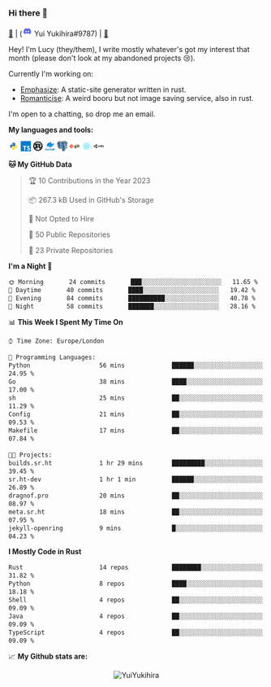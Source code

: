 ### Hi there 👋

[📧](mailto:lucy@dragnof.pro) | (<img height="20" src="https://raw.githubusercontent.com/github/explore/80688e429a7d4ef2fca1e82350fe8e3517d3494d/topics/discord/discord.png"> Yui Yukihira#9787) | [🔑](https://keyoxide.org/hkp/5b53fb285f862739d1b97a32e87ce5d7e995b976)


Hey! I'm Lucy (they/them), I write mostly whatever's got my interest that month (please don't look at my abandoned projects 😢).

Currently I'm working on:

- [Emphasize](https://github.com/makepress/emphasize): A static-site generator written in rust.
- [Romanticise](https://github.com/YuiYukihira/romanticise): A weird booru but not image saving service, also in rust.

I'm open to a chatting, so drop me an email.

**My languages and tools:**

<code><img height="20" src="https://raw.githubusercontent.com/github/explore/80688e429a7d4ef2fca1e82350fe8e3517d3494d/topics/python/python.png"></code>
<code><img height="20" src="https://raw.githubusercontent.com/github/explore/80688e429a7d4ef2fca1e82350fe8e3517d3494d/topics/typescript/typescript.png"></code>
<code><img height="20" src="https://raw.githubusercontent.com/github/explore/80688e429a7d4ef2fca1e82350fe8e3517d3494d/topics/rust/rust.png"></code>
<code><img height="20" src="https://raw.githubusercontent.com/github/explore/80688e429a7d4ef2fca1e82350fe8e3517d3494d/topics/docker/docker.png"></code>
<code><img height="20" src="https://raw.githubusercontent.com/github/explore/80688e429a7d4ef2fca1e82350fe8e3517d3494d/topics/postgresql/postgresql.png"></code>
<code><img height="20" src="https://raw.githubusercontent.com/github/explore/80688e429a7d4ef2fca1e82350fe8e3517d3494d/topics/git/git.png"></code>
<code><img height="20" src="https://raw.githubusercontent.com/github/explore/80688e429a7d4ef2fca1e82350fe8e3517d3494d/topics/react/react.png"></code>
<code><img height="20" src="https://raw.githubusercontent.com/github/explore/80688e429a7d4ef2fca1e82350fe8e3517d3494d/topics/unity/unity.png"></code>

<!--START_SECTION:waka-->
**🐱 My GitHub Data** 

> 🏆 10 Contributions in the Year 2023
 > 
> 📦 267.3 kB Used in GitHub's Storage 
 > 
> 🚫 Not Opted to Hire
 > 
> 📜 50 Public Repositories 
 > 
> 🔑 23 Private Repositories  
 > 
**I'm a Night 🦉** 

```text
🌞 Morning       24 commits       ███░░░░░░░░░░░░░░░░░░░░░░   11.65 % 
🌆 Daytime       40 commits       ████░░░░░░░░░░░░░░░░░░░░░   19.42 % 
🌃 Evening       84 commits       ██████████░░░░░░░░░░░░░░░   40.78 % 
🌙 Night         58 commits       ███████░░░░░░░░░░░░░░░░░░   28.16 % 

```


📊 **This Week I Spent My Time On** 

```text
⌚︎ Time Zone: Europe/London

💬 Programming Languages: 
Python                   56 mins             ██████░░░░░░░░░░░░░░░░░░░   24.95 % 
Go                       38 mins             ████░░░░░░░░░░░░░░░░░░░░░   17.00 % 
sh                       25 mins             ██░░░░░░░░░░░░░░░░░░░░░░░   11.29 % 
Config                   21 mins             ██░░░░░░░░░░░░░░░░░░░░░░░   09.53 % 
Makefile                 17 mins             ██░░░░░░░░░░░░░░░░░░░░░░░   07.84 % 

🐱‍💻 Projects: 
builds.sr.ht             1 hr 29 mins        █████████░░░░░░░░░░░░░░░░   39.45 % 
sr.ht-dev                1 hr 1 min          ██████░░░░░░░░░░░░░░░░░░░   26.89 % 
dragnof.pro              20 mins             ██░░░░░░░░░░░░░░░░░░░░░░░   08.97 % 
meta.sr.ht               18 mins             ██░░░░░░░░░░░░░░░░░░░░░░░   07.95 % 
jekyll-openring          9 mins              █░░░░░░░░░░░░░░░░░░░░░░░░   04.23 % 

```

**I Mostly Code in Rust** 

```text
Rust                     14 repos            ████████░░░░░░░░░░░░░░░░░   31.82 % 
Python                   8 repos             ████░░░░░░░░░░░░░░░░░░░░░   18.18 % 
Shell                    4 repos             ██░░░░░░░░░░░░░░░░░░░░░░░   09.09 % 
Java                     4 repos             ██░░░░░░░░░░░░░░░░░░░░░░░   09.09 % 
TypeScript               4 repos             ██░░░░░░░░░░░░░░░░░░░░░░░   09.09 % 

```



<!--END_SECTION:waka-->

📈 **My Github stats are:**

<p align="center">
    <img src="https://github-readme-stats.vercel.app/api?username=YuiYukihira&show_icons=true&theme=tokyonight&count_private=true" alt="YuiYukihira">
</p>
